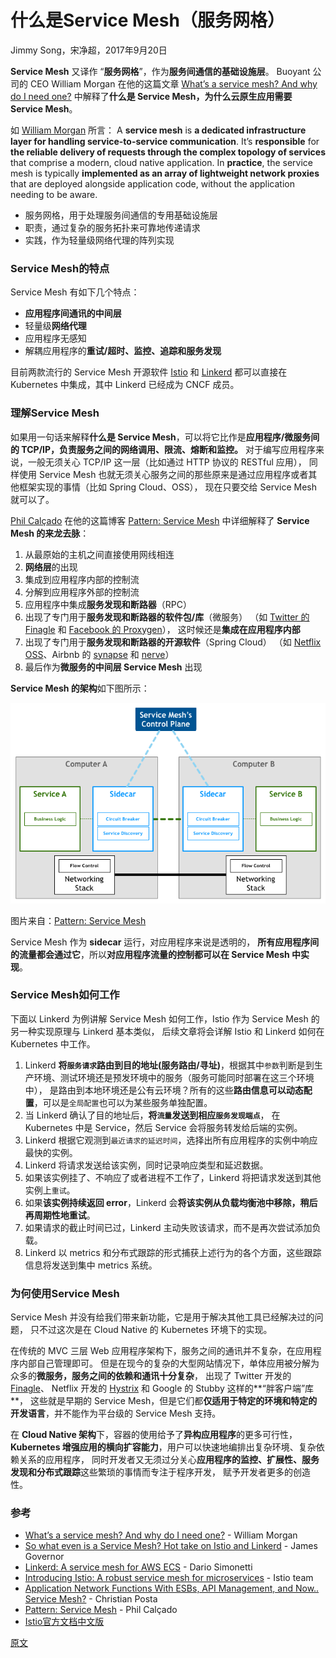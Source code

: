 
# 什么是Service Mesh（服务网格）
Jimmy Song，宋净超，2017年9月20日

**Service Mesh** 又译作 “**服务网格**”，作为**服务间通信的基础设施层**。
Buoyant 公司的 CEO William Morgan 在他的这篇文章
[What’s a service mesh? And why do I need one?](https://blog.buoyant.io/2017/04/25/whats-a-service-mesh-and-why-do-i-need-one/)
中解释了**什么是 Service Mesh，为什么云原生应用需要 Service Mesh**。

如 [William Morgan](https://twitter.com/wm) 所言：
A **service mesh** is **a dedicated infrastructure layer for handling service-to-service communication**.
It’s **responsible** for **the reliable delivery of requests through the complex topology of services**
that comprise a modern, cloud native application.
In **practice**, the service mesh is typically **implemented as an array of lightweight network proxies**
that are deployed alongside application code, without the application needing to be aware.

* 服务网格，用于处理服务间通信的专用基础设施层
* 职责，通过复杂的服务拓扑来可靠地传递请求
* 实践，作为轻量级网络代理的阵列实现


### Service Mesh的特点
Service Mesh 有如下几个特点：
* **应用程序间通讯的中间层**
* 轻量级**网络代理**
* 应用程序无感知
* 解耦应用程序的**重试/超时、监控、追踪和服务发现**

目前两款流行的 Service Mesh 开源软件 [Istio](https://istio.io/) 和 [Linkerd](https://linkerd.io/)
都可以直接在 Kubernetes 中集成，其中 Linkerd 已经成为 CNCF 成员。


### 理解Service Mesh
如果用一句话来解释**什么是 Service Mesh**，可以将它比作是**应用程序/微服务间的 TCP/IP，负责服务之间的网络调用、限流、熔断和监控。**
对于编写应用程序来说，一般无须关心 TCP/IP 这一层（比如通过 HTTP 协议的 RESTful 应用），
同样使用 Service Mesh 也就无须关心服务之间的那些原来是通过应用程序或者其他框架实现的事情（比如 Spring Cloud、OSS），
现在只要交给 Service Mesh 就可以了。

[Phil Calçado](http://philcalcado.com/) 在他的这篇博客
[Pattern: Service Mesh](http://philcalcado.com/2017/08/03/pattern_service_mesh.html)
中详细解释了 **Service Mesh 的来龙去脉**：

1. 从最原始的主机之间直接使用网线相连
2. **网络层**的出现
3. 集成到应用程序内部的控制流
4. 分解到应用程序外部的控制流
5. 应用程序中集成**服务发现和断路器**（RPC）
6. 出现了专门用于**服务发现和断路器的软件包/库**（微服务）
   （如 [Twitter 的 Finagle](https://finagle.github.io/) 和 [Facebook 的 Proxygen](https://code.facebook.com/posts/1503205539947302)），
这时候还是**集成在应用程序内部**
7. 出现了专门用于**服务发现和断路器的开源软件**（Spring Cloud）
   （如 [Netflix OSS](http://netflix.github.io/)、Airbnb 的 [synapse](https://github.com/airbnb/synapse) 和 [nerve](https://github.com/airbnb/nerve)）
8. 最后作为**微服务的中间层 Service Mesh** 出现

**Service Mesh 的架构**如下图所示：

![Service Mesh 的架构](images/3.1.Service-Mesh的架构.png)

图片来自：[Pattern: Service Mesh](http://philcalcado.com/2017/08/03/pattern_service_mesh.html)

Service Mesh 作为 **sidecar** 运行，对应用程序来说是透明的，
**所有应用程序间的流量都会通过它**，所以**对应用程序流量的控制都可以在 Service Mesh 中实现**。


### Service Mesh如何工作
下面以 Linkerd 为例讲解 Service Mesh 如何工作，Istio 作为 Service Mesh 的另一种实现原理与 Linkerd 基本类似，
后续文章将会详解 Istio 和 Linkerd 如何在 Kubernetes 中工作。

1. Linkerd **将`服务请求`路由到目的地址(服务路由/寻址)**，根据其中`参数`判断是到生产环境、测试环境还是预发环境中的服务（服务可能同时部署在这三个环境中），
   是路由到本地环境还是公有云环境？所有的这些**路由信息可以动态配置**，可以是`全局配置`也可以为某些服务单独配置。
2. 当 Linkerd 确认了目的地址后，**将`流量`发送到相应`服务发现端点`**，
   在 Kubernetes 中是 Service，然后 Service 会将服务转发给后端的实例。
3. Linkerd 根据它观测到`最近请求的延迟时间`，选择出所有应用程序的实例中响应最快的实例。
4. Linkerd 将请求发送给该实例，同时记录响应类型和延迟数据。
5. 如果该实例挂了、不响应了或者进程不工作了，Linkerd 将把请求发送到其他实例上`重试`。
6. 如果**该实例持续返回 error**，Linkerd 会**将该实例从负载均衡池中移除，稍后再周期性地重试**。
7. 如果请求的截止时间已过，Linkerd 主动失败该请求，而不是再次尝试添加负载。
8. Linkerd 以 metrics 和分布式跟踪的形式捕获上述行为的各个方面，这些跟踪信息将发送到集中 metrics 系统。


### 为何使用Service Mesh
Service Mesh 并没有给我们带来新功能，它是用于解决其他工具已经解决过的问题，
只不过这次是在 Cloud Native 的 Kubernetes 环境下的实现。

在传统的 MVC 三层 Web 应用程序架构下，服务之间的通讯并不复杂，在应用程序内部自己管理即可。
但是在现今的复杂的大型网站情况下，单体应用被分解为众多的**微服务，服务之间的依赖和通讯十分复杂**，
出现了 Twitter 开发的 [Finagle](https://twitter.github.io/finagle/)、
Netflix 开发的 [Hystrix](https://github.com/Netflix/Hystrix) 和 Google 的 Stubby 这样的**“胖客户端”库**，
这些就是早期的 Service Mesh，但是它们都**仅适用于特定的环境和特定的开发语言**，并不能作为平台级的 Service Mesh 支持。

在 **Cloud Native 架构**下，容器的使用给予了**异构应用程序**的更多可行性，
**Kubernetes 增强应用的横向扩容能力**，用户可以快速地编排出复杂环境、复杂依赖关系的应用程序，
同时开发者又无须过分关心**应用程序的监控、扩展性、服务发现和分布式跟踪**这些繁琐的事情而专注于程序开发，
赋予开发者更多的创造性。


### 参考
* [What’s a service mesh? And why do I need one?](https://blog.buoyant.io/2017/04/25/whats-a-service-mesh-and-why-do-i-need-one/) - William Morgan
* [So what even is a Service Mesh? Hot take on Istio and Linkerd](https://redmonk.com/jgovernor/2017/05/31/so-what-even-is-a-service-mesh-hot-take-on-istio-and-linkerd/) - James Governor
* [Linkerd: A service mesh for AWS ECS](https://medium.com/attest-engineering/linkerd-a-service-mesh-for-aws-ecs-937f201f847a) - Dario Simonetti
* [Introducing Istio: A robust service mesh for microservices](https://istio.io/blog/2017/0.1-announcement/) - Istio team
* [Application Network Functions With ESBs, API Management, and Now.. Service Mesh?](http://blog.christianposta.com/microservices/application-network-functions-with-esbs-api-management-and-now-service-mesh/) - Christian Posta
* [Pattern: Service Mesh](http://philcalcado.com/2017/08/03/pattern_service_mesh.html) - Phil Calçado
* [Istio官方文档中文版](https://preliminary.istio.io/zh/docs/)


[原文](https://jimmysong.io/posts/what-is-a-service-mesh/)


